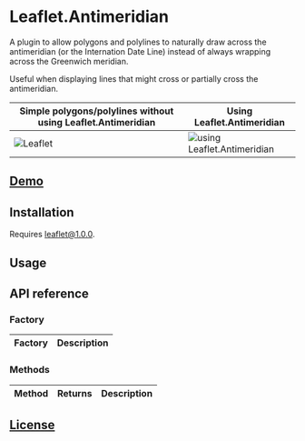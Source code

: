# Leaflet.Antimeridian
A plugin to allow polygons and polylines to naturally draw across the antimeridian (or the Internation Date Line) instead of always wrapping across the Greenwich meridian.

Useful when displaying lines that might cross or partially cross the antimeridian.

Simple polygons/polylines without using Leaflet.Antimeridian | Using Leaflet.Antimeridian
------|------
![Leaflet](https://user-images.githubusercontent.com/28913842/32580626-00c1d9f2-c49b-11e7-9782-bf88cdd70c23.png) |![using Leaflet.Antimeridian](https://user-images.githubusercontent.com/28913842/32580625-ff534a56-c49a-11e7-831e-984b57651e00.png)

## [Demo](https://briannaandco.github.io/Leaflet.Antimeridian/)
## Installation
Requires leaflet@1.0.0.

## Usage


## API reference
### Factory
Factory|Description
-------|-----------


### Methods
Method|Returns|Description
------|-------|-----------


## [License](https://opensource.org/licenses/MIT)
